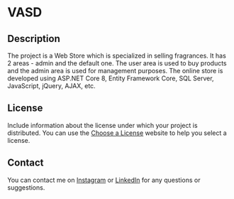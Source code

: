 # VASD 

## Description
The project is a Web Store which is specialized in selling fragrances. It has 2 areas - admin and the default one. The user area is used to buy products and the admin area is used for management purposes. The online store is developed using ASP.NET Core 8, Entity Framework Core, SQL Server, JavaScript, jQuery, AJAX, etc.

## License
Include information about the license under which your project is distributed. You can use the [Choose a License](https://choosealicense.com/) website to help you select a license.

## Contact
You can contact me on [Instagram](https://www.instagram.com/paunov0000/) or [LinkedIn](https://www.linkedin.com/in/lachezar-paunov/) for any questions or suggestions.
